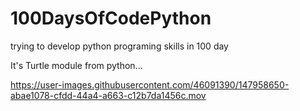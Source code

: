 # 100DaysOfCodePython
trying to develop python programing skills in 100 day

It's Turtle module from python...


https://user-images.githubusercontent.com/46091390/147958650-abae1078-cfdd-44a4-a663-c12b7da1456c.mov

